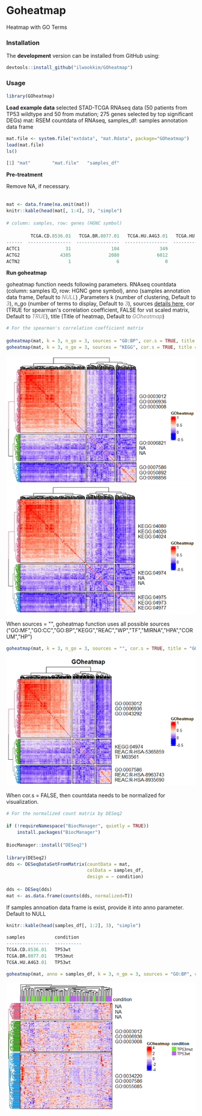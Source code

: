 # **Goheatmap**
Heatmap with GO Terms

### Installation

The **development** version can be installed from GitHub using:

``` r
devtools::install_github("ilwookkim/GOheatmap")
```

### Usage

``` r
library(GOheatmap)
```

**Load example data**
selected STAD-TCGA RNAseq data (50 patients from TP53 wildtype and 50 from mutation; 275 genes selected by top significant DEGs) mat: RSEM countdata of RNAseq, samples_df: samples annotation data frame

``` r 
mat.file <- system.file("extdata", "mat.Rdata", package="GOheatmap")
load(mat.file)
ls()
```

``` r
[1] "mat"        "mat.file"   "samples_df"
```
**Pre-treatment**

Remove NA, if necessary.

``` r

mat <- data.frame(na.omit(mat))
knitr::kable(head(mat[, 1:4], 3), "simple")

# column: samples, row: genes (HGNC symbol)

         TCGA.CD.8536.01   TCGA.BR.8077.01   TCGA.HU.A4G3.01   TCGA.HU.A4H4.01
------  ----------------  ----------------  ----------------  ----------------
ACTC1                 31               104               349                37
ACTG2               4385              2080              6012              1236
ACTN2                  1                 6                 0                 1
```

**Run goheatmap**

goheatmap function needs following parameters. 
RNAseq countdata (column: samples ID, row: HGNC gene symbol), anno (samples annotation data frame, Default to <span style="color:grey">*NULL*</span>) ,Parameters k (number of clustering, Default to <span style="color:grey">*3*</span>), n_go (number of terms to display, Default to <span style="color:grey">*3*</span>), sources [details here](https://biit.cs.ut.ee/gprofiler/page/apis), cor (TRUE for spearman's correlation coefficient, FALSE for vst scaled matrix, Default to <span style="color:grey">*TRUE*</span>), title (Title of heatmap, Default to <span style="color:grey">*GOheatmap*</span>)


``` r
# For the spearman's correlation coefficient matrix

goheatmap(mat, k = 3, n_go = 3, sources = "GO:BP", cor.s = TRUE, title = "GOheatmap")
goheatmap(mat, k = 3, n_go = 3, sources = "KEGG", cor.s = TRUE, title = "GOheatmap")
```

<img src="inst/extdata/example_go.bp.png"/>
<img src="inst/extdata/example_kegg.png"/>

When sources = "", goheatmap function uses all possible sources ("GO:MF","GO:CC","GO:BP","KEGG","REAC","WP","TF","MIRNA","HPA","CORUM","HP")

``` r
goheatmap(mat, k = 3, n_go = 3, sources = "", cor.s = TRUE, title = "GOheatmap")
```

<img src="inst/extdata/example_all.png"/>


When cor.s = FALSE, then countdata needs to be normalized for visualization.

``` r
# For the normalized count matrix by DESeq2

if (!requireNamespace("BiocManager", quietly = TRUE))
    install.packages("BiocManager")

BiocManager::install("DESeq2")

library(DESeq2)
dds <- DESeqDataSetFromMatrix(countData = mat,
                              colData = samples_df,
                              design = ~ condition)

dds <- DESeq(dds)
mat <- as.data.frame(counts(dds, normalized=T))
```
If samples annoation data frame is exist, provide it into anno parameter. Default to NULL

```r
knitr::kable(head(samples_df[, 1:2], 3), "simple")
```

```r
samples           condition 
----------------  ----------
TCGA.CD.8536.01   TP53wt    
TCGA.BR.8077.01   TP53mut   
TCGA.HU.A4G3.01   TP53wt    
```

```r
goheatmap(mat, anno = samples_df, k = 3, n_go = 3, sources = "GO:BP", cor.s = FALSE, title = "GOheatmap")
```

<img src="inst/extdata/example_go.bp2.png"/>
